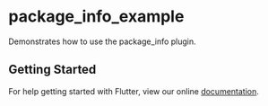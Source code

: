 # package_info_example

Demonstrates how to use the package_info plugin.

## Getting Started

For help getting started with Flutter, view our online
[documentation](https://flutter.dev/).

